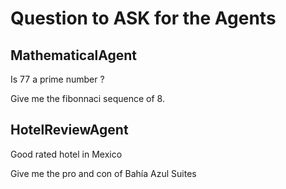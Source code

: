 # Question to ASK for the Agents

## MathematicalAgent

Is 77 a prime number ?

Give me the fibonnaci sequence of 8.

## HotelReviewAgent

Good rated hotel in Mexico

Give me the pro and con of Bahía Azul Suites